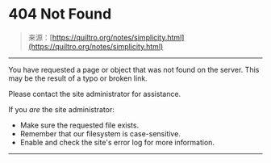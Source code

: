 <!--yml
category: 未分类
date: 2024-05-27 14:48:40
-->

# 404 Not Found

> 来源：[https://quiltro.org/notes/simplicity.html](https://quiltro.org/notes/simplicity.html)

* * *

You have requested a page or object that was not found on the server. This may be the result of a typo or broken link.

Please contact the site administrator for assistance.

If you *are* the site administrator:

*   Make sure the requested file exists.
*   Remember that our filesystem is case-sensitive.
*   Enable and check the site's error log for more information.

* * *